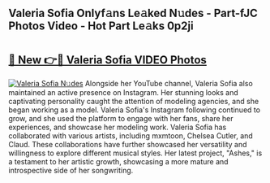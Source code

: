 ## Valeria Sofia Onlyf𝚊ns Le𝚊ked N𝚞des - Part-fJC Photos Video - Hot Part Le𝚊ks 0p2ji

# <h2><a href="http://ac47623.deff.icu/?id=Valeria+Sofia">🔗 New 👉🔴 Valeria Sofia VIDEO Photos</a></h2>

[![Valeria Sofia N𝚞des](https://i.imgur.com/rIISA9y.gif)](http://ac47623.deff.icu/?id=Valeria+Sofia)
Alongside her YouTube channel, Valeria Sofia also maintained an active presence on Instagram. Her stunning looks and captivating personality caught the attention of modeling agencies, and she began working as a model. Valeria Sofia's Instagram following continued to grow, and she used the platform to engage with her fans, share her experiences, and showcase her modeling work. Valeria Sofia has collaborated with various artists, including mxmtoon, Chelsea Cutler, and Claud. These collaborations have further showcased her versatility and willingness to explore different musical styles. Her latest project, "Ashes," is a testament to her artistic growth, showcasing a more mature and introspective side of her songwriting.
